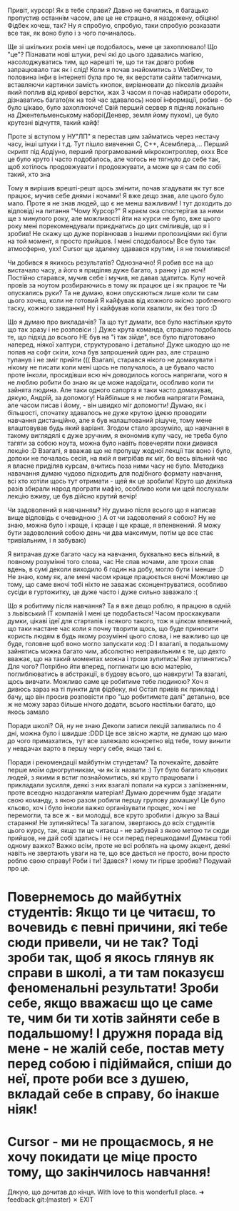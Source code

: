 Привіт, курсор!
Як в тебе справи?
Давно не бачились, я багацько пропустив останнім часом, але це не страшно, я наздожену, обіцяю!
Фідбек хочеш, так? Ну я спробую, спробую, таки спробую розказати все так, як воно було і з чого починалось.

Ще зі шкільких років мені це подобалось, мене це захоплювало! 
Що "це"? Пізнавати нові штуки, речі які до цього здавались магією, 
насолоджуватись тим, що нарешті те, що ти так довго робив запрацювало так як і слід!
Коли я почав знайомитись з WebDev, то половина інфи в інтернеті була про те, як верстати
сайти табилчками, вставляючи картинки замість кнопок, вирівнювати до пікселів дизайн який поплив
від кривої верстки, жах
З часом я почав набирати обороти, дізнаватись багато(як на той час здавалось) нової інформації,
робив - бо було цікаво, було захоплююче!
Свій перший сервер я підняв локально на Джентельменському наборі(Денвер, земля йому пухом),
це було крутезні відчуття, такий кайф!

Проте зі вступом у НУ"ЛП" я перестав цим займатись через нестачу часу, інші штуки і т.д.
Тут пішло вивчення С, С++, Асемблера,...
Перший скрипт під Ардіуно, перший програмований мікроконтроллер, оххх
Все це було круто і часто подобалось, але чогось не тягнуло до себе так, щоб хотілось
продовжувати і продовжувати, а може це я сам по собі такий, хто зна

Тому я вирішив врешті-решт щось змінити, почав згадувати як тут все працює, мучив себе днями
і ночами!
Я вже дещо знав, але цього було мало. Проте я не знав людей, що є не менш важливим!
І тут доходить до відповіді на питання "Чому Курсор?"
Я краєм ока спостерігав за ними ще з минулого року, але можливості йти на курси не було,
вже цього року мені порекомендували приєднатись до цих сміливців, що я і зробив!
Не скажу що дуже порівнював з іншими пропозиціями які були на той момент, я просто прийшов.
І мені сподобалось! Все було так атмосферно, ухх!
Cursor ще здалеку здавався крутим, і я не помилився!

Чи добився я якихось результатів? Однозначно!
Я робив все на що вистачало часу, а його я приділяв дуже багато, з ранку і до ночі!
Постійно старався, мучив себе і мучив, не давав здатитсь.
Купу ночей провів за ноутом розбираючись в тому як працює це і як працює те
Чи опускались руки? Та не думаю, вони опускаються лише коли ти сам цього хочеш, коли не готовий
Я кайфував від кожного якісно зробленого таску, кожного завдання!
Ну і кайфував коли хвалили, як без того :D

Що я думаю про викладачів? Та що тут думати, все було настільки круто що так зразу і не розповіси :)
Дуже крута команда, страшно подобалось те, що підхід до всього НЕ був на "і так зійде", 
все було підготовано наперед, ніякої халтури, структуровано і детально!
Дуже шкодую що не попав на софт скіли, хоча був запрошений один раз, але страшно тупанув і не зміг прийти (((
Взагалі, старався нікого не домахувати і нікому не писати коли мені щось не получалось, а це бувало часто
проте інколи, просидівши всю ніч доводилось когось напрягали, чого я не люблю робити бо знаю
як це може надоїдати, особливо коли ти зайнята людина. 
Але таки одного сапорта я таки часто домахував, дякую, Андрій, за допомогу!
Найбільше я не любив напрягати Романа, але часом писав і йому, - він швидко міг допомогти!
Думаю, як і більшості, спочатку здавалось не дуже крутою ідеєю проводити навчання дистанційно,
але я був налаштований рішуче, тому мене влаштовував будь який варіант.
Згодом стало зрозуміло, що навчання в такому виглядялі є дуже зручним, я економив купу часу,
не треба було тагяти за собою ноута, можна було навіть повечеряти поки дивився лекцію :D
Взагалі, я вважав що не пропущу жодної лекції
так воно і було, допоки не почалась сесія, на якій я вигрібав як міг, бо весь вільний час
я власне приділяв курсам, вчитись поза ними часу не було.
Методика навачання думаю чудово підходить для подібного формату навчання, 
всі хто хотіли щось тут отримати - щей як це зробили!
Круто що декілька разів збирали народ програти мафію, особливо коли ми щей послухали лекцію вживу,
це був дійсно крутий вечір!

Чи задоволений я навчанням? Ну думаю після всього що я написав вище відповідь є очевидною ;)
А от чи задоволений я собою? Ну не знаю, можна було і краще, і краще і ще краще, я впенвнений.
Я можу бути задоволений собою день чи два максимум, потім це все стає тривіальним, і я забуваю)

Я витрачав дуже багато часу на навчання, буквально весь вільний, в повному розумінні того слова, час
Не спав ночами, але трохи спав вдень, в сумі деколи виходило 6 годин на добу, могло бути і менше :D
Не знаю, кому як, але мені часом краще працюється вночі
Можливо це тому, що саме вночі тобі ніхто не заважає сконцентруватися, особливо сусіди в гуртожитку,
це дуже часто і дуже сильно заважало :(

Що я робитиму після навчання? Та я вже дещо роблю, я працюю в одній з львівський ІТ компаній
І мені це подобається!
Часом проскакували думки, цікаві ідеї для стартапів і всякого такого,
тож я цілком впевнений, що таки настане час коли я почну творити щось, 
що буде приносити користь людям в будь якому розумінні цього слова,
і не важливо що це буде, головне щоб воно могло запускати код :D
І взагалі, в подальшому зайнятись можна багато чим, абсолютно неправильним є те,
що дехто вважає, що на такий моментах можна і трохи зупитись!
Яке зупинятись? Для чого? Потрібно йти вперед, поглинати цю всю матерію, 
поглиблюватись в абстракції, в будову всього, що навкруги!
Та взагалі, щось вивчати. Можливо саме це робитиме тебе людиною?
Хоч я дивюсь зараз на ті пункти для фідбеку, які Остап привів як приклад і бачу,
що він просив розповісти про "що робитимете далі" детально, все ж не можу зараз
більше нічого додати, всього настільки багато, що якось замало

Поради школі? Ой, ну не знаю
Деколи записи лекцій заливались по 4 дні, можна було і швидше :DDD
Це все звісно жарти, не думаю що маю до чого примахатись,
тут все залежало конкретно від тебе, тому винити у невдачах
варто в першу чергу себе, якщо такі є.

Поради і рекомендації майбутнім стундетам?
Та почекайте, давайте перше моїм одногрупникам, чи як їх назвати :)
Тут було багато кльових людей, з якими я встиг познайомитись,
які круто працювали і прикладали зусилля, деякі з них
взагалі попали на курси з запізненням, проте всеодно наздоганяли матеріал!
Думаю доречним буде згадати свою команду, з якою разом робили першу групову домашку!
Це було кльово, хоч і було інколи важко організувати процес, хоч і не перемогли,
та все ж - ви молодці, все круто зробили і дякую за Ваші старання! Не зупиняйтесь!
Та загалом, звертаюсь до всіх студентів цього курсу,
так, якщо ти це читаєш - не забувай з якою метою ти сюди прийшов,
не дай собі здатись і не сси перед перешкодами!
Думаєш тобі одному важко? Важко всім, проте не всі роблять на цьому акцент,
деякі навіть не звертають уваги на те, що все дається не просто, вони просто
роблю свою справу! Роби і ти!
Здався? І кому ти гірше зробив? Подумай про це.

Повернемось до майбутніх студентів:
Якщо ти це читаєш, то вочевидь є певні причини, які тебе сюди привели, чи не так?
Тоді зроби так, щоб я якось глянув як справи в школі, а ти там показуєш
феноменальні результати!
Зроби себе, якщо вважаєш що це саме те, чим би ти хотів зайняти себе в подальшому!
І дружня порада від мене - не жалій себе, постав мету перед собою і підіймайся,
спіши до неї, проте роби все з душею, вкладай себе в справу, бо інакше ніяк!
==================================

Cursor - ми не прощаємось, я не хочу покидати це міце просто тому, що закінчилось навчання!
==================================
Дякую, що дочитав до кінця.
With love to this wonderfull place.
➜  feedback git:(master) ✗ EXIT
